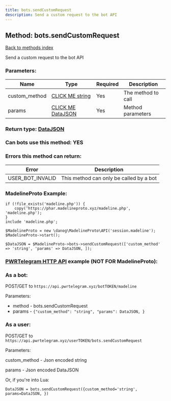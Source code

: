 ```yaml
---
title: bots.sendCustomRequest
description: Send a custom request to the bot API
---
```

## Method: bots.sendCustomRequest  
[Back to methods index](index.md)


Send a custom request to the bot API

### Parameters:

| Name     |    Type       | Required | Description |
|----------|---------------|----------|-------------|
|custom\_method|[CLICK ME string](../types/string.md) | Yes|The method to call|
|params|[CLICK ME DataJSON](../types/DataJSON.md) | Yes|Method parameters|


### Return type: [DataJSON](../types/DataJSON.md)

### Can bots use this method: **YES**


### Errors this method can return:

| Error    | Description   |
|----------|---------------|
|USER_BOT_INVALID|This method can only be called by a bot|


### MadelineProto Example:


```
if (!file_exists('madeline.php')) {
    copy('https://phar.madelineproto.xyz/madeline.php', 'madeline.php');
}
include 'madeline.php';

$MadelineProto = new \danog\MadelineProto\API('session.madeline');
$MadelineProto->start();

$DataJSON = $MadelineProto->bots->sendCustomRequest(['custom_method' => 'string', 'params' => DataJSON, ]);
```

### [PWRTelegram HTTP API](https://pwrtelegram.xyz) example (NOT FOR MadelineProto):

### As a bot:

POST/GET to `https://api.pwrtelegram.xyz/botTOKEN/madeline`

Parameters:

* method - bots.sendCustomRequest
* params - `{"custom_method": "string", "params": DataJSON, }`



### As a user:

POST/GET to `https://api.pwrtelegram.xyz/userTOKEN/bots.sendCustomRequest`

Parameters:

custom_method - Json encoded string

params - Json encoded DataJSON




Or, if you're into Lua:

```
DataJSON = bots.sendCustomRequest({custom_method='string', params=DataJSON, })
```

